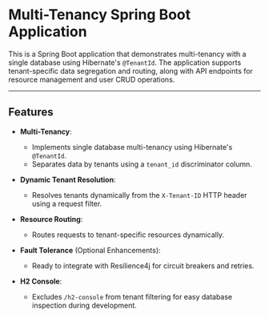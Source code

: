 # Multi-Tenancy Spring Boot Application

This is a Spring Boot application that demonstrates multi-tenancy with a single database using Hibernate's `@TenantId`.
The application supports tenant-specific data segregation and routing, along with API endpoints for resource management
and user CRUD operations.

---

## Features

- **Multi-Tenancy**:
    - Implements single database multi-tenancy using Hibernate's `@TenantId`.
    - Separates data by tenants using a `tenant_id` discriminator column.

- **Dynamic Tenant Resolution**:
    - Resolves tenants dynamically from the `X-Tenant-ID` HTTP header using a request filter.

- **Resource Routing**:
    - Routes requests to tenant-specific resources dynamically.

- **Fault Tolerance** (Optional Enhancements):
    - Ready to integrate with Resilience4j for circuit breakers and retries.

- **H2 Console**:
    - Excludes `/h2-console` from tenant filtering for easy database inspection during development.

 
